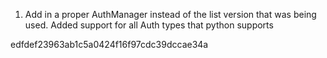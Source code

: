 1. Add in a proper AuthManager instead of the list version that was being used.
Added support for all Auth types that python supports


edfdef23963ab1c5a0424f16f97cdc39dccae34a